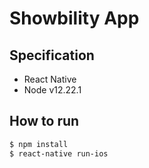 # Showbility App

## Specification

- React Native
- Node v12.22.1

## How to run

```bash
$ npm install
$ react-native run-ios
```